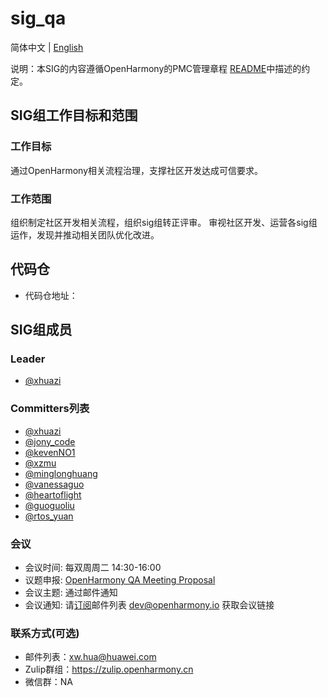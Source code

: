 # sig_qa
简体中文 | [English](./sig_qa.md)

说明：本SIG的内容遵循OpenHarmony的PMC管理章程 [README](/zh/pmc.md)中描述的约定。

## SIG组工作目标和范围

### 工作目标
 通过OpenHarmony相关流程治理，支撑社区开发达成可信要求。 

### 工作范围
 组织制定社区开发相关流程，组织sig组转正评审。
 审视社区开发、运营各sig组运作，发现并推动相关团队优化改进。

## 代码仓
- 代码仓地址：
  

## SIG组成员

### Leader
- [@xhuazi](https://gitee.com/xhuazi)

### Committers列表
- [@xhuazi](https://gitee.com/xhuazi)
- [@jony_code](https://gitee.com/jony_code)
- [@kevenNO1](https://gitee.com/kevenNO1)
- [@xzmu](https://gitee.com/xzmu)
- [@minglonghuang](https://gitee.com/minglonghuang)
- [@vanessaguo](https://gitee.com/vanessaguo)
- [@heartoflight](https://gitee.com/heartoflight)
- [@guoguoliu](https://gitee.com/guoguoliu)
- [@rtos_yuan](https://gitee.com/rtos_yuan)


### 会议
- 会议时间: 每双周周二 14:30-16:00
- 议题申报: [OpenHarmony QA Meeting Proposal](https://shimo.im/sheets/6QqqWJX99xrWWqJg/MODOC)
- 会议主题: 通过邮件通知
- 会议通知: 请[订阅](https://lists.openatom.io/postorius/lists/dev.openharmony.io)邮件列表 dev@openharmony.io 获取会议链接

### 联系方式(可选)

- 邮件列表：xw.hua@huawei.com
- Zulip群组：https://zulip.openharmony.cn
- 微信群：NA
